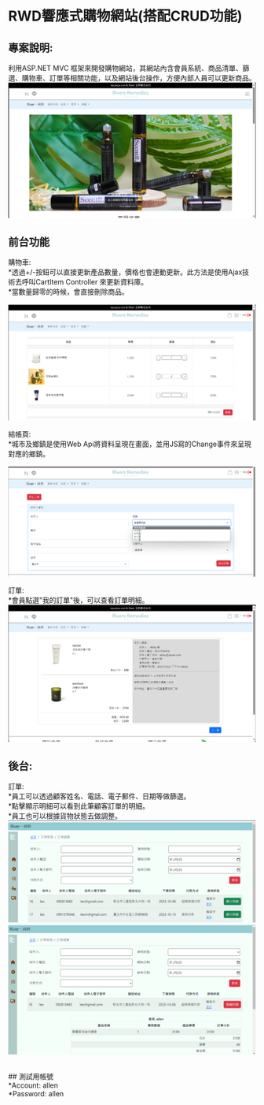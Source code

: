 # RWD響應式購物網站(搭配CRUD功能)
## 專案說明:
利用ASP.NET MVC 框架來開發購物網站，其網站內含會員系統、商品清單、篩選、購物車、訂單等相關功能，以及網站後台操作，方便內部人員可以更新商品。
<br />
![image](https://github.com/LeoChiang0000/EndTermProject.Solution/blob/master/pictures/Index.png)

## 前台功能

購物車:
<br />
*透過+/-按鈕可以直接更新產品數量，價格也會連動更新。此方法是使用Ajax技術去呼叫CartItem Controller 來更新資料庫。
<br />
*當數量歸零的時候，會直接刪除商品。
<br />
<br />
![image](https://github.com/LeoChiang0000/EndTermProject.Solution/blob/master/pictures/Cart.png)
<br />

結帳頁:
<br />
*城市及鄉鎮是使用Web Api將資料呈現在畫面，並用JS寫的Change事件來呈現對應的鄉鎮。
<br /><br />
![image](https://github.com/LeoChiang0000/EndTermProject.Solution/blob/master/pictures/Checkout.png)
<br />

訂單:
<br />
*會員點選"我的訂單"後，可以查看訂單明細。
![image](https://github.com/LeoChiang0000/EndTermProject.Solution/blob/master/pictures/Order.png)
<br />

## 後台:
訂單:
<br />
*員工可以透過顧客姓名、電話、電子郵件、日期等做篩選。
<br />
*點擊顯示明細可以看到此筆顧客訂單的明細。
<br />
*員工也可以根據貨物狀態去做調整。
![image](https://github.com/LeoChiang0000/EndTermProject.Solution/blob/master/pictures/Backend01.png)
![image](https://github.com/LeoChiang0000/EndTermProject.Solution/blob/master/pictures/Backend02.png)

<br />
## 測試用帳號
<br />
*Account: allen
<br />
*Password: allen



